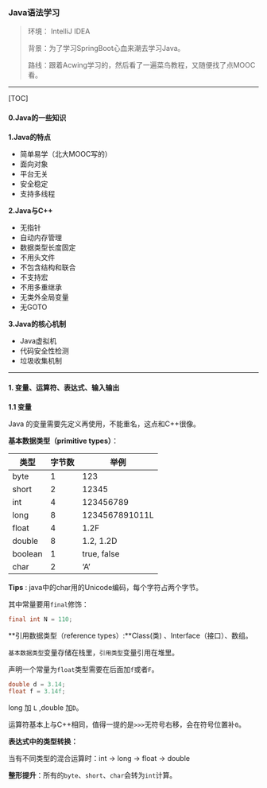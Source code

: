 ### Java语法学习

> 环境： IntelliJ IDEA
>
> 背景：为了学习SpringBoot心血来潮去学习Java。
>
> 路线：跟着Acwing学习的，然后看了一遍菜鸟教程，又随便找了点MOOC看。

---

[TOC]

#### 0.Java的一些知识

**1.Java的特点**

* 简单易学（北大MOOC写的）
* 面向对象
* 平台无关
* 安全稳定
* 支持多线程

**2.Java与C++**

* 无指针
* 自动内存管理
* 数据类型长度固定
* 不用头文件
* 不包含结构和联合
* 不支持宏
* 不用多重继承
* 无类外全局变量
* 无GOTO

**3.Java的核心机制**

* Java虚拟机
* 代码安全性检测
* 垃圾收集机制

---

#### 1. 变量、运算符、表达式、输入输出

**1.1 变量**

Java 的变量需要先定义再使用，不能重名，这点和C++很像。

**基本数据类型（primitive types）**：

| 类型    | 字节数 | 举例           |
| ------- | ------ | -------------- |
| byte    | 1      | 123            |
| short   | 2      | 12345          |
| int     | 4      | 123456789      |
| long    | 8      | 1234567891011L |
| float   | 4      | 1.2F           |
| double  | 8      | 1.2, 1.2D      |
| boolean | 1      | true, false    |
| char    | 2      | ‘A’            |

**Tips** : java中的char用的Unicode编码，每个字符占两个字节。

其中常量要用`final`修饰：

```java
final int N = 110;
```

**引用数据类型（reference types）:**Class(类) 、Interface（接口）、数组。

`基本数据类型`变量存储在栈里，`引用类型`变量引用在堆里。

声明一个常量为`float`类型需要在后面加`f`或者`F`。

```java
double d = 3.14;
float f = 3.14f;
```

long 加 `L` ,double 加`D`。

运算符基本上与C++相同，值得一提的是`>>>`无符号右移，会在符号位置补`0`。



**表达式中的类型转换：**

当有不同类型的混合运算时：int -> long -> float -> double

**整形提升**：所有的`byte`、`short`、`char`会转为`int`计算。

